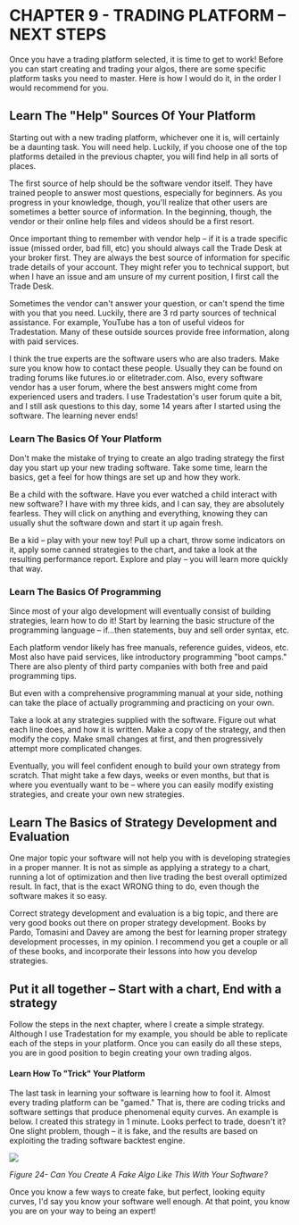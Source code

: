 # CHAPTER 9 - TRADING PLATFORM – NEXT STEPS

Once you have a trading platform selected, it is time to get to work! Before you can start creating and trading your algos, there are some specific platform tasks you need to master. Here is how I would do it, in the order I would recommend for you.

## Learn The "Help" Sources Of Your Platform

Starting out with a new trading platform, whichever one it is, will certainly be a daunting task. You will need help. Luckily, if you choose one of the top platforms detailed in the previous chapter, you will find help in all sorts of places.

The first source of help should be the software vendor itself. They have trained people to answer most questions, especially for beginners. As you progress in your knowledge, though, you'll realize that other users are sometimes a better source of information. In the beginning, though, the vendor or their online help files and videos should be a first resort.

Once important thing to remember with vendor help – if it is a trade specific issue (missed order, bad fill, etc) you should always call the Trade Desk at your broker first. They are always the best source of information for specific trade details of your account. They might refer you to technical support, but when I have an issue and am unsure of my current position, I first call the Trade Desk.

Sometimes the vendor can't answer your question, or can't spend the time with you that you need. Luckily, there are 3 rd party sources of technical assistance. For example, YouTube has a ton of useful videos for Tradestation. Many of these outside sources provide free information, along with paid services.

I think the true experts are the software users who are also traders. Make sure you know how to contact these people. Usually they can be found on trading forums like futures.io or elitetrader.com. Also, every software vendor has a user forum, where the best answers might come from experienced users and traders. I use Tradestation's user forum quite a bit, and I still ask questions to this day, some 14 years after I started using the software. The learning never ends!

### Learn The Basics Of Your Platform

Don't make the mistake of trying to create an algo trading strategy the first day you start up your new trading software. Take some time, learn the basics, get a feel for how things are set up and how they work.

Be a child with the software. Have you ever watched a child interact with new software? I have with my three kids, and I can say, they are absolutely fearless. They will click on anything and everything, knowing they can usually shut the software down and start it up again fresh.

Be a kid – play with your new toy! Pull up a chart, throw some indicators on it, apply some canned strategies to the chart, and take a look at the resulting performance report. Explore and play – you will learn more quickly that way.

### Learn The Basics Of Programming

Since most of your algo development will eventually consist of building strategies, learn how to do it! Start by learning the basic structure of the programming language – if…then statements, buy and sell order syntax, etc.

Each platform vendor likely has free manuals, reference guides, videos, etc. Most also have paid services, like introductory programming "boot camps." There are also plenty of third party companies with both free and paid programming tips.

But even with a comprehensive programming manual at your side, nothing can take the place of actually programming and practicing on your own.

Take a look at any strategies supplied with the software. Figure out what each line does, and how it is written. Make a copy of the strategy, and then modify the copy. Make small changes at first, and then progressively attempt more complicated changes.

Eventually, you will feel confident enough to build your own strategy from scratch. That might take a few days, weeks or even months, but that is where you eventually want to be – where you can easily modify existing strategies, and create your own new strategies.

## Learn The Basics of Strategy Development and Evaluation

One major topic your software will not help you with is developing strategies in a proper manner. It is not as simple as applying a strategy to a chart, running a lot of optimization and then live trading the best overall optimized result. In fact, that is the exact WRONG thing to do, even though the software makes it so easy.

Correct strategy development and evaluation is a big topic, and there are very good books out there on proper strategy development. Books by Pardo, Tomasini and Davey are among the best for learning proper strategy development processes, in my opinion. I recommend you get a couple or all of these books, and incorporate their lessons into how you develop strategies.

## Put it all together – Start with a chart, End with a strategy

Follow the steps in the next chapter, where I create a simple strategy. Although I use Tradestation for my example, you should be able to replicate each of the steps in your platform. Once you can easily do all these steps, you are in good position to begin creating your own trading algos.

#### Learn How To "Trick" Your Platform

The last task in learning your software is learning how to fool it. Almost every trading platform can be "gamed." That is, there are coding tricks and software settings that produce phenomenal equity curves. An example is below. I created this strategy in 1 minute. Looks perfect to trade, doesn't it? One slight problem, though – it is fake, and the results are based on exploiting the trading software backtest engine.

![](_page_6_Figure_2.jpeg)

*Figure 24- Can You Create A Fake Algo Like This With Your Software?*

Once you know a few ways to create fake, but perfect, looking equity curves, I'd say you know your software well enough. At that point, you know you are on your way to being an expert!